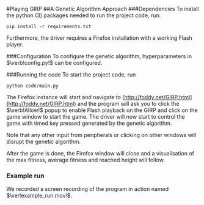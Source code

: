 
#Playing GIRP
##A Genetic Algorithm Approach
###Dependencies
To install the python (3) packages needed to run the project code, run:

```
pip install -r requirements.txt
```
Furthermore, the driver requires a Firefox installation with a working Flash player. 

###Configuration
To configure the genetic algorithm, hyperparameters in $\verb!config.py!$ can be configured.

###Running the code
To start the project code, run

```
python code/main.py
```

The Firefox instance will start and navigate to [http://foddy.net/GIRP.html](http://foddy.net/GIRP.html) and the program will ask you to click the $\verb!Allow!$ popup to enable Flash playback on the GIRP and click on the game window to start the game. The driver will now start to control the game with timed key pressed generated by the genetic algorithm. 

Note that any other input from peripherals or clicking on other windows will disrupt the genetic algorithm.

After the game is done, the Firefox window will close and a visualisation of the max fitness, average fitness and reached height will follow.

### Example run
We recorded a screen recording of the program in action named $\ver!example_run.mov!$.